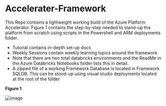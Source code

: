 # Accelerater-Framework

This Repo contains a lightweight working build of the Azure Platform Accelerator. Figure 1 contains the step-by-step needed to stand-up the platform from scratch using scripts in the Powershell and ARM deployments folder. 

* Tutorial contains in-depth set-up docs
* Weekly Sessions contain weekly learning topics around the framework
* Note that there are two total databricks environments and the ReadMe in the Azure Databricks Notebooks folder lists this in detail.
* A zipped file of a working Framework Database is located in Framework SQLDB. This can be stood-up using visual studio deployments located at the root of the folder


**Figure 1**

![image](https://user-images.githubusercontent.com/84352976/144665632-e0a74813-3374-4fd5-818b-37637c00e02a.png)



